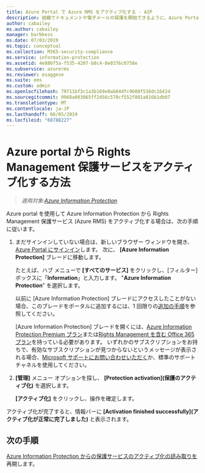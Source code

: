 ```yaml
---
title: Azure Portal で Azure RMS をアクティブ化する - AIP
description: 組織でドキュメントや電子メールの保護を開始できるように、Azure Portal から保護をアクティブ化するための手順。
author: cabailey
ms.author: cabailey
manager: barbkess
ms.date: 07/03/2019
ms.topic: conceptual
ms.collection: M365-security-compliance
ms.service: information-protection
ms.assetid: 4e886f5a-f535-4207-b8c4-8e0376c0758e
ms.subservice: azurerms
ms.reviewer: esaggese
ms.suite: ems
ms.custom: admin
ms.openlocfilehash: 79711bf3c1a3b169e0ab84dfc9680f538dc1642d
ms.sourcegitcommit: 9968a003865ff2456c570cf552f801a816b1db07
ms.translationtype: MT
ms.contentlocale: ja-JP
ms.lasthandoff: 08/05/2019
ms.locfileid: "68788227"
---
```

# <a name="how-to-activate-the-rights-management-protection-service-from-the-azure-portal"></a>Azure portal から Rights Management 保護サービスをアクティブ化する方法

>*適用対象:[Azure Information Protection](https://azure.microsoft.com/pricing/details/information-protection)*

Azure portal を使用して Azure Information Protection から Rights Management 保護サービス (Azure RMS) をアクティブ化する場合は、次の手順に従います。

1. まだサインインしていない場合は、新しいブラウザー ウィンドウを開き、[Azure Portal にサインイン](configure-policy.md#signing-in-to-the-azure-portal)します。 次に、 **[Azure Information Protection]** ブレードに移動します。
    
    たとえば、ハブ メニューで **[すべてのサービス]** をクリックし、[フィルター] ボックスに「**Information**」と入力します。 "**Azure Information Protection**" を選択します。
    
    以前に [Azure Information Protection] ブレードにアクセスしたことがない場合、このブレードをポータルに追加するには、1 回限りの[追加の手順](configure-policy.md#to-access-the-azure-information-protection-blade-for-the-first-time)を参照してください。
    
    [Azure Information Protection] ブレードを開くには、[Azure Information Protection Premium プラン](https://www.microsoft.com/cloud-platform/azure-information-protection-pricing)または[Rights Management を含む Office 365 プラン](https://download.microsoft.com/download/E/C/F/ECF42E71-4EC0-48FF-AA00-577AC14D5B5C/Azure_Information_Protection_licensing_datasheet_EN-US.pdf)を持っている必要があります。 いずれかのサブスクリプションをお持ちで、有効なサブスクリプションが見つからないというメッセージが表示される場合、[Microsoft サポートにお問い合わせいただく](information-support.md#to-contact-microsoft-support)か、標準のサポート チャネルを使用してください。

2. **[管理]** メニュー オプションを探し、 **[Protection activation]\(保護のアクティブ化\)** を選択します。 
    
    **[アクティブ化]** をクリックし、操作を確定します。 

アクティブ化が完了すると、情報バーに **[Activation finished successfully]\(アクティブ化が正常に完了しました\)** と表示されます。


## <a name="next-steps"></a>次の手順
[Azure Information Protection からの保護サービスのアクティブ化の読み取りを](activate-service.md#configuring-onboarding-controls-for-a-phased-deployment)再開します。

